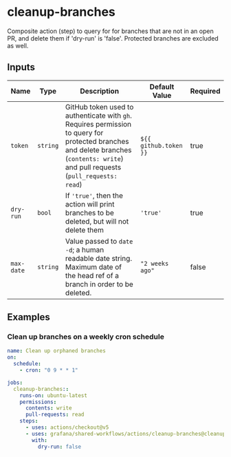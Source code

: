 # cleanup-branches

Composite action (step) to query for for branches that are not in an open PR, and delete them if 'dry-run' is 'false'. Protected branches are excluded as well.

## Inputs

| Name       | Type     | Description                                                                                                                                                                        | Default Value         | Required |
| ---------- | -------- | ---------------------------------------------------------------------------------------------------------------------------------------------------------------------------------- | --------------------- | -------- |
| `token`    | `string` | GitHub token used to authenticate with `gh`. Requires permission to query for protected branches and delete branches (`contents: write`) and pull requests (`pull_requests: read`) | `${{ github.token }}` | true     |
| `dry-run`  | `bool`   | If `'true'`, then the action will print branches to be deleted, but will not delete them                                                                                           | `'true'`              | true     |
| `max-date` | `string` | Value passed to `date -d`; a human readable date string. Maximum date of the head ref of a branch in order to be deleted.                                                          | `"2 weeks ago"`       | false    |

## Examples

### Clean up branches on a weekly cron schedule

<!-- x-release-please-start-version -->

```yaml
name: Clean up orphaned branches
on:
  schedule:
    - cron: "0 9 * * 1"

jobs:
  cleanup-branches::
    runs-on: ubuntu-latest
    permissions:
      contents: write
      pull-requests: read
    steps:
      - uses: actions/checkout@v5
      - uses: grafana/shared-workflows/actions/cleanup-branches@cleanup-branches/v1.0.0
        with:
          dry-run: false
```

<!-- x-release-please-end-version -->
